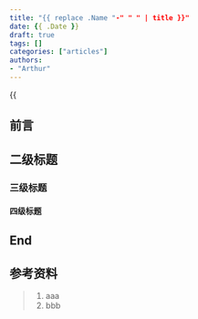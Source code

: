 ```yaml
---
title: "{{ replace .Name "-" " " | title }}"
date: {{ .Date }}
draft: true
tags: []
categories: ["articles"]
authors:
- "Arthur"
---
```


{{<audio src="audios/canon_in_major_d.mp3" caption="《D大调·Canon》" autoplay="autoplay">}}

## 前言

## 二级标题

### 三级标题

#### 四级标题

## End

## 参考资料

> 1. aaa
> 2. bbb
